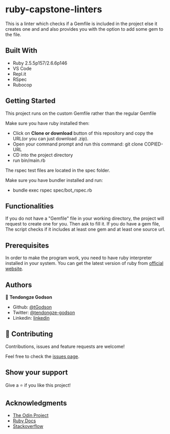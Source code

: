 # ruby-capstone-linters

This is a linter which checks if a Gemfile is included in the project else it creates one and and also provides you with the option to add some gem to the file.

## Built With

- Ruby 2.5.5p157/2.6.6p146
- VS Code
- Repl.it
- RSpec
- Rubocop

## Getting Started 

This project runs on the custom Gemfile rather than the regular Gemfile

Make sure you have ruby installed then:

 - Click on **Clone or download** button of this repository and copy the URL(or you can just download .zip).
 - Open your command prompt and run this command: git clone COPIED-URL
 - CD into the project directory
 - run bin/main.rb

The rspec test files are located in the spec folder.

Make sure you have bundler installed and run:

- bundle exec rspec spec/bot_rspec.rb

## Functionalities
If you do not have a "Gemfile" file in your working directory, the project will request to create one for you. Then ask to fill it. If you do have a gem file, The script checks if it includes at least one gem and at least one source url.


## Prerequisites
In order to make the program work, you need to have ruby interpreter installed in your system. You can get the latest version of ruby from [official website](https://www.ruby-lang.org/en/downloads/).

## Authors

👤 **Tendongze Godson**

- Github: [@tGodson](https://github.com/tGodson) 
- Twitter: [@tendongze-godson](https://twitter.com/tendongze-godson) 
- Linkedin: [linkedin](https://linkedin.com/in/tendongze95) 

## 🤝 Contributing

Contributions, issues and feature requests are welcome!

Feel free to check the <a href="https://github.com/tGodson/ruby-capstone-linters/issues" target="_blank">issues page</a>.

## Show your support

Give a ⭐️ if you like this project!

## Acknowledgments
 
- <a href="https://www.theodinproject.com/" target="_blank">The Odin Project</a>
- <a href="https://ruby-doc.org/core-2.6.1/" target="_blank">Ruby Docs</a>
- <a href="https://www.stackoverflow.com/" target="_blank">Stackoverflow</a>

